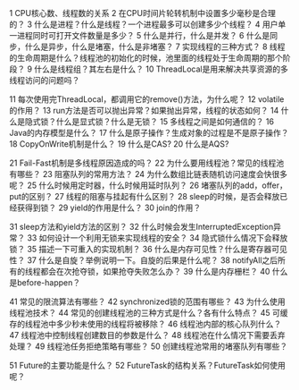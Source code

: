 1 CPU核心数、线程数的关系
2 在CPU时间片轮转机制中设置多少毫秒是合理的？
3 什么是进程？什么是线程？一个进程最多可以创建多少个线程？
4 用户单一进程同时可打开文件数量是多少？
5 什么是并行，什么是并发？
6 什么是同步，什么是异步，什么是堵塞，什么是非堵塞？
7 实现线程的三种方式？
8 线程的生命周期是什么？线程池的初始化的时候，池里面的线程处于生命周期的那个阶段？
9 什么是线程组？其左右是什么？
10 ThreadLocal是用来解决共享资源的多线程访问的问题吗？

11 每次使用完ThreadLocal，都调用它的remove()方法，为什么呢？
12 volatile的作用？
13 run方法是否可以抛出异常？如果抛出异常，线程的状态如何？
14 什么是隐式锁？什么是显式锁？什么是无锁？
15 多线程之间是如何通信的？
16 Java的内存模型是什么？
17 什么是原子操作？生成对象的过程是不是原子操作？
18 CopyOnWrite机制是什么？
19 什么是CAS?
20 什么是AQS?

21 Fail-Fast机制是多线程原因造成的吗？
22 为什么要用线程池？常见的线程池有哪些？
23 阻塞队列的常用方法？
24 为什么数组比链表随机访问速度会快很多呢？
25 什么时候用定时器，什么时候用延时队列？
26 堵塞队列的add，offer，put的区别？
27 线程的阻塞与挂起有什么区别？
28 sleep的时候，是否会释放已经获得到锁？
29 yield的作用是什么？
30 join的作用？

31 sleep方法和yield方法的区别？
32 什么时候会发生InterruptedException异常？
33 如何设计一个利用无锁来实现线程的安全？
34 隐式锁什么情况下会释放锁？
35 描述一下可重入的实现机制？
36 什么是内存可见性？什么是寄存器可见性？
37 什么是自旋？举例说明一下。自旋的后果是什么呢？
38 notifyAll之后所有的线程都会在次抢夺锁，如果抢夺失败怎么办？
39 什么是内存栅栏？
40 什么是before-happen？

41 常见的限流算法有哪些？
42 synchronized锁的范围有哪些？
43 为什么使用线程池技术？
44 常见的创建线程池的三种方式是什么？各有什么特点？
45 可缓存的线程池中多少秒未使用的线程将被移除？
46 线程池内部的核心队列什么？
47 线程池中控制线程创建数目的参数是什么？
48 线程池在什么情况下需要丢弃处理？
49 线程池任务拒绝策略有哪些？
50 创建线程池常用的堵塞队列有哪些？

51 Future的主要功能是什么？
52 FutureTask的结构关系？FutureTask如何使用呢？